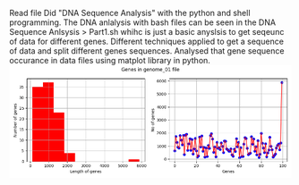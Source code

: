 Read file
Did  "DNA Sequence Analysis" with the python and shell programming.
The DNA anlalysis with bash files can be seen in the DNA Sequence Anlsysis > Part1.sh whihc is just a basic anyslsis to get seqeunc of data for different genes.
Different techniques applied to get a sequence of data and split different genes sequences. Analysed that gene sequence occurance in data files using matplot library in python. 
![alt text](https://github.com/zain2703/ScriptProgramming/blob/master/DNA%20Sequence%20Analysis/Task8.png?raw=true)


